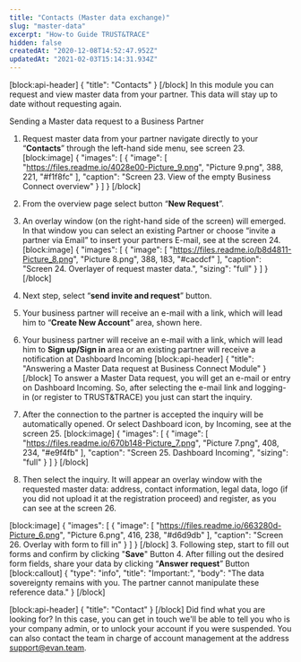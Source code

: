 ```yaml
---
title: "Contacts (Master data exchange)"
slug: "master-data"
excerpt: "How-to Guide TRUST&TRACE"
hidden: false
createdAt: "2020-12-08T14:52:47.952Z"
updatedAt: "2021-02-03T15:14:31.934Z"
---
```

[block:api-header]
{
  "title": "Contacts"
}
[/block]
In this module you can request and view master data from your partner. This data will stay up to date without requesting again.

Sending a Master data request to a Business Partner 
1.	Request master data from your partner navigate directly to your “**Contacts**” through the left-hand side menu, see screen 23.
[block:image]
{
  "images": [
    {
      "image": [
        "https://files.readme.io/4028e00-Picture_9.png",
        "Picture 9.png",
        388,
        221,
        "#f1f8fc"
      ],
      "caption": "Screen 23. View of the empty Business Connect overview"
    }
  ]
}
[/block]
2.	From the overview page select button “**New Request**”.
3.	An overlay window (on the right-hand side of the screen) will emerged. In that window you can select an existing Partner or choose “invite a partner via Email” to insert your partners E-mail, see at the screen 24.
[block:image]
{
  "images": [
    {
      "image": [
        "https://files.readme.io/b8d4811-Picture_8.png",
        "Picture 8.png",
        388,
        183,
        "#cacdcf"
      ],
      "caption": "Screen 24. Overlayer of request master data.",
      "sizing": "full"
    }
  ]
}
[/block]
4.	Next step, select “**send invite and request**” button. 
5.	Your business partner will receive an e-mail with a link, which will lead him to “**Create New Account**” area, shown here.
6.	Your business partner will receive an e-mail with a link, which will lead him to **Sign up/Sign in** area or an existing partner will receive a notification at Dashboard Incoming
[block:api-header]
{
  "title": "Answering a Master Data request at Business Connect Module"
}
[/block]
To answer a Master Data request, you will get an e-mail or entry on Dashboard Incoming.
So, after selecting the e-mail link and logging-in (or register to TRUST&TRACE) you just can start the inquiry. 

1.	After the connection to the partner is accepted the inquiry will be automatically opened. 
Or select Dashboard icon, by Incoming, see at the screen 25.
[block:image]
{
  "images": [
    {
      "image": [
        "https://files.readme.io/670b148-Picture_7.png",
        "Picture 7.png",
        408,
        234,
        "#e9f4fb"
      ],
      "caption": "Screen 25. Dashboard Incoming",
      "sizing": "full"
    }
  ]
}
[/block]
2.	Then select the inquiry. It will appear an overlay window with the requested master data: address, contact information, legal data, logo (if you did not upload it at the registration proceed) and register, as you can see at the screen 26.
 
[block:image]
{
  "images": [
    {
      "image": [
        "https://files.readme.io/663280d-Picture_6.png",
        "Picture 6.png",
        416,
        238,
        "#d6d9db"
      ],
      "caption": "Screen 26. Overlay with form to fill in"
    }
  ]
}
[/block]
3.	Following step, start to fill out forms and confirm by clicking "**Save**" Button 
4.	After filling out the desired form fields, share your data by clicking “**Answer request**” Button
[block:callout]
{
  "type": "info",
  "title": "Important:",
  "body": "The data sovereignty remains with you. The partner cannot manipulate these reference data."
}
[/block]

[block:api-header]
{
  "title": "Contact"
}
[/block]
Did find what you are looking for? In this case, you can get in touch we'll be able to tell you who is your company admin, or to unlock your account if you were suspended. You can also contact the team in charge of account management at the address [support@evan.team](mailto:support@evan.team).